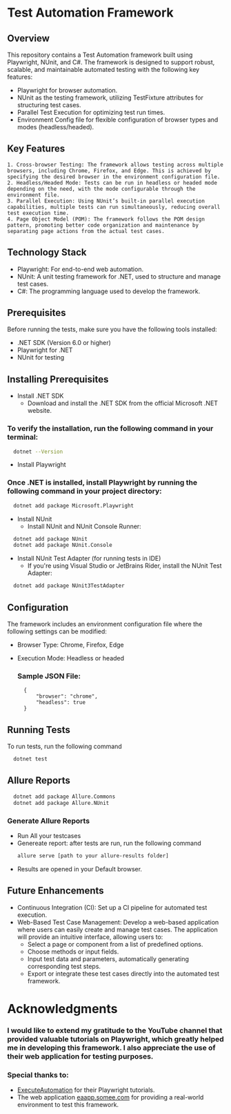 # Test Automation Framework
 
## Overview

This repository contains a Test Automation framework built using Playwright, NUnit, and C#. The framework is designed to support robust, scalable, and maintainable automated testing with the following key features:

- Playwright for browser automation.
- NUnit as the testing framework, utilizing TestFixture attributes for structuring test cases.
- Parallel Test Execution for optimizing test run times.
- Environment Config file for flexible configuration of browser types and modes (headless/headed).
    

## Key Features
    1. Cross-browser Testing: The framework allows testing across multiple browsers, including Chrome, Firefox, and Edge. This is achieved by specifying the desired browser in the environment configuration file.
    2. Headless/Headed Mode: Tests can be run in headless or headed mode depending on the need, with the mode configurable through the environment file.
    3. Parallel Execution: Using NUnit’s built-in parallel execution capabilities, multiple tests can run simultaneously, reducing overall test execution time.
    4. Page Object Model (POM): The framework follows the POM design pattern, promoting better code organization and maintenance by separating page actions from the actual test cases.


## Technology Stack

- Playwright: For end-to-end web automation.
- NUnit: A unit testing framework for .NET, used to structure and manage test cases.
- C#: The programming language used to develop the framework.

## Prerequisites

Before running the tests, make sure you have the following tools installed:

- .NET SDK (Version 6.0 or higher)
- Playwright for .NET
- NUnit for testing

## Installing Prerequisites
- Install .NET SDK
    * Download and install the .NET SDK from the official Microsoft .NET website.

### To verify the installation, run the following command in your terminal:

```bash
  dotnet --Version
```
- Install Playwright

### Once .NET is installed, install Playwright by running the following command in your project directory:

```bash
  dotnet add package Microsoft.Playwright
```
- Install NUnit
    * Install NUnit and NUnit Console Runner:

```bash
  dotnet add package NUnit
  dotnet add package NUnit.Console
```
- Install NUnit Test Adapter (for running tests in IDE)
    * If you're using Visual Studio or JetBrains Rider, install the NUnit Test Adapter:

```bash
  dotnet add package NUnit3TestAdapter
```

## Configuration

The framework includes an environment configuration file where the following settings can be modified:

- Browser Type: Chrome, Firefox, Edge
- Execution Mode: Headless or headed

    ### Sample JSON File:
        
        {
            "browser": "chrome",
            "headless": true
        }

## Running Tests

To run tests, run the following command

```bash
  dotnet test
```
## Allure Reports

```bash
  dotnet add package Allure.Commons
  dotnet add package Allure.NUnit
```
  ### Generate Allure Reports
   * Run All your testcases
   * Genereate report: after tests are run, run the following command
     ```bash
     allure serve [path to your allure-results folder]
     ```
   * Results are opened in your Default browser.
## Future Enhancements

* Continuous Integration (CI): Set up a CI pipeline for automated test execution.
* Web-Based Test Case Management: Develop a web-based application where users can easily create and manage test cases. The application will provide an intuitive interface, allowing users to:  
  * Select a page or component from a list of predefined options.
  * Choose methods or input fields.
  * Input test data and parameters, automatically generating corresponding test steps.
  * Export or integrate these test cases directly into the automated test framework.

# Acknowledgments

### I would like to extend my gratitude to the YouTube channel that provided valuable tutorials on Playwright, which greatly helped me in developing this framework. I also appreciate the use of their web application for testing purposes.
### Special thanks to:
  * [ExecuteAutomation](https://www.youtube.com/@ExecuteAutomation) for their Playwright tutorials.
  * The web application [eaapp.somee.com](http://eaapp.somee.com) for providing a real-world environment to test this framework.
